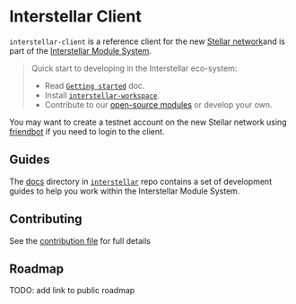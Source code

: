 Interstellar Client
=============================

`interstellar-client` is a reference client for the new [Stellar network](https://github.com/stellar/stellar-core)and is part of the [Interstellar Module System](https://github.com/stellar/interstellar).

> Quick start to developing in the Interstellar eco-system:
>
> * Read [`Getting started`](https://github.com/stellar/interstellar/tree/master/docs) doc.
> * Install [`interstellar-workspace`](https://github.com/stellar/interstellar-workspace).
> * Contribute to our [open-source modules](https://github.com/stellar/interstellar/blob/master/docs/module-list.md) or develop your own.

You may want to create a testnet account on the new Stellar network using [friendbot](http://www.stellar.org/galaxy#friendbot) if you need to login to the client.

## Guides

The [docs](https://github.com/stellar/interstellar/tree/master/docs) directory in [`interstellar`](https://github.com/stellar/interstellar) repo contains a set of development guides to help you work within the Interstellar Module System.

## Contributing

See the [contribution file](CONTRIBUTING.md) for full details

## Roadmap

TODO: add link to public roadmap
